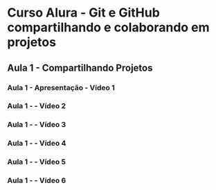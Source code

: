 # Curso Alura - Git e GitHub compartilhando e colaborando em projetos

## Aula 1 - Compartilhando Projetos

### Aula 1 - Apresentação - Vídeo 1

### Aula 1 -  - Vídeo 2
### Aula 1 -  - Vídeo 3
### Aula 1 -  - Vídeo 4
### Aula 1 -  - Vídeo 5
### Aula 1 -  - Vídeo 6
